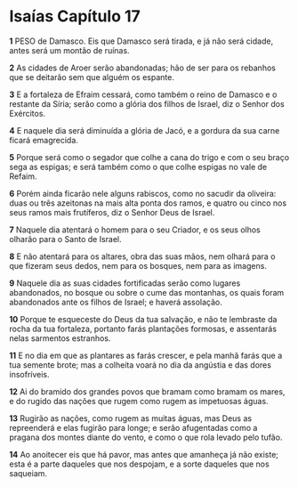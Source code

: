# Isaías Capítulo 17

**1** 	PESO de Damasco. Eis que Damasco será tirada, e já não será cidade, antes será um montão de ruínas.

**2** 	As cidades de Aroer serão abandonadas; hão de ser para os rebanhos que se deitarão sem que alguém os espante.

**3** 	E a fortaleza de Efraim cessará, como também o reino de Damasco e o restante da Síria; serão como a glória dos filhos de Israel, diz o Senhor dos Exércitos.

**4** 	E naquele dia será diminuída a glória de Jacó, e a gordura da sua carne ficará emagrecida.

**5** 	Porque será como o segador que colhe a cana do trigo e com o seu braço sega as espigas; e será também como o que colhe espigas no vale de Refaim.

**6** 	Porém ainda ficarão nele alguns rabiscos, como no sacudir da oliveira: duas ou três azeitonas na mais alta ponta dos ramos, e quatro ou cinco nos seus ramos mais frutíferos, diz o Senhor Deus de Israel.

**7** 	Naquele dia atentará o homem para o seu Criador, e os seus olhos olharão para o Santo de Israel.

**8** 	E não atentará para os altares, obra das suas mãos, nem olhará para o que fizeram seus dedos, nem para os bosques, nem para as imagens.

**9** 	Naquele dia as suas cidades fortificadas serão como lugares abandonados, no bosque ou sobre o cume das montanhas, os quais foram abandonados ante os filhos de Israel; e haverá assolação.

**10** 	Porque te esqueceste do Deus da tua salvação, e não te lembraste da rocha da tua fortaleza, portanto farás plantações formosas, e assentarás nelas sarmentos estranhos.

**11** 	E no dia em que as plantares as farás crescer, e pela manhã farás que a tua semente brote; mas a colheita voará no dia da angústia e das dores insofríveis.

**12** 	Ai do bramido dos grandes povos que bramam como bramam os mares, e do rugido das nações que rugem como rugem as impetuosas águas.

**13** 	Rugirão as nações, como rugem as muitas águas, mas Deus as repreenderá e elas fugirão para longe; e serão afugentadas como a pragana dos montes diante do vento, e como o que rola levado pelo tufão.

**14** 	Ao anoitecer eis que há pavor, mas antes que amanheça já não existe; esta é a parte daqueles que nos despojam, e a sorte daqueles que nos saqueiam.

